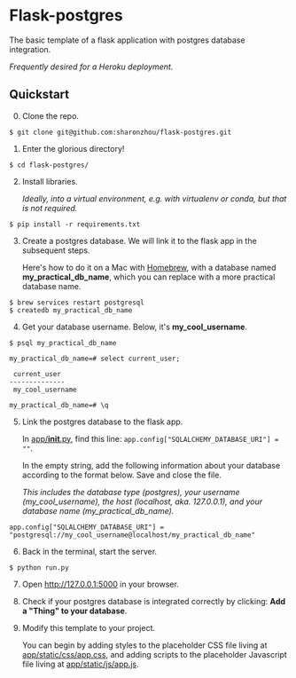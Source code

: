 # Flask-postgres
The basic template of a flask application with postgres database integration.

_Frequently desired for a Heroku deployment._

## Quickstart

0.  Clone the repo.

```
$ git clone git@github.com:sharonzhou/flask-postgres.git
```

1.  Enter the glorious directory!

```
$ cd flask-postgres/
```

2.  Install libraries.

	_Ideally, into a virtual environment, e.g. with virtualenv or conda, but that is not required._

```
$ pip install -r requirements.txt
```

3.  Create a postgres database. We will link it to the flask app in the subsequent steps.

	Here's how to do it on a Mac with [Homebrew](https://brew.sh/), with a database named **my_practical_db_name**, which you can replace with a more practical database name.

```
$ brew services restart postgresql
$ createdb my_practical_db_name
```

4.  Get your database username. Below, it's **my_cool_username**.

```
$ psql my_practical_db_name

my_practical_db_name=# select current_user;

 current_user 
--------------
 my_cool_username

my_practical_db_name=# \q

```

5. Link the postgres database to the flask app. 
	
	In [app/__init__.py](https://github.com/sharonzhou/flask-postgres/blob/master/app/__init__.py), find this line: `app.config["SQLALCHEMY_DATABASE_URI"] = ""`.

	In the empty string, add the following information about your database according to the format below. Save and close the file.

	_This includes the database type (postgres), your username (my_cool_username), the host (localhost, aka. 127.0.0.1), and your database name (my_practical_db_name)._

```
app.config["SQLALCHEMY_DATABASE_URI"] = "postgresql://my_cool_username@localhost/my_practical_db_name"
```

6.  Back in the terminal, start the server.

```
$ python run.py
```

7.  Open http://127.0.0.1:5000 in your browser.

8.  Check if your postgres database is integrated correctly by clicking: **Add a "Thing" to your database**.

9.  Modify this template to your project. 

	You can begin by adding styles to the placeholder CSS file living at [app/static/css/app.css](https://github.com/sharonzhou/flask-postgres/blob/master/app/static/css/app.css), and adding scripts to the placeholder Javascript file living at [app/static/js/app.js](https://github.com/sharonzhou/flask-postgres/blob/master/app/static/js/app.js). 